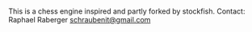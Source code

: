 # 
This is a chess engine inspired and partly forked by stockfish.
Contact:
Raphael Raberger
schraubenit@gmail.com
